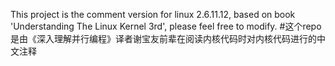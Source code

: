This project is the comment version for linux 2.6.11.12,
based on book 'Understanding The Linux Kernel 3rd',
please feel free to modify.
#这个repo是由《深入理解并行编程》译者谢宝友前辈在阅读内核代码时对内核代码进行的中文注释